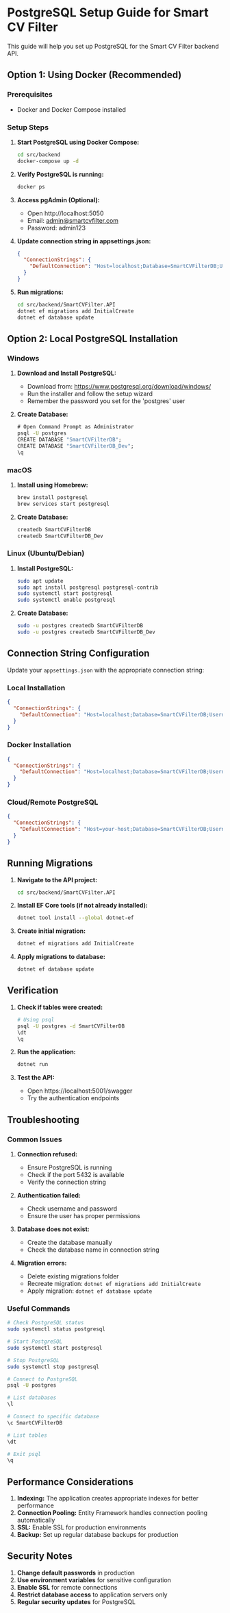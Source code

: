 # PostgreSQL Setup Guide for Smart CV Filter

This guide will help you set up PostgreSQL for the Smart CV Filter backend API.

## Option 1: Using Docker (Recommended)

### Prerequisites

- Docker and Docker Compose installed

### Setup Steps

1. **Start PostgreSQL using Docker Compose:**

   ```bash
   cd src/backend
   docker-compose up -d
   ```

2. **Verify PostgreSQL is running:**

   ```bash
   docker ps
   ```

3. **Access pgAdmin (Optional):**

   - Open http://localhost:5050
   - Email: admin@smartcvfilter.com
   - Password: admin123

4. **Update connection string in appsettings.json:**

   ```json
   {
     "ConnectionStrings": {
       "DefaultConnection": "Host=localhost;Database=SmartCVFilterDB;Username=postgres;Password=postgres123;Port=5432"
     }
   }
   ```

5. **Run migrations:**
   ```bash
   cd src/backend/SmartCVFilter.API
   dotnet ef migrations add InitialCreate
   dotnet ef database update
   ```

## Option 2: Local PostgreSQL Installation

### Windows

1. **Download and Install PostgreSQL:**

   - Download from: https://www.postgresql.org/download/windows/
   - Run the installer and follow the setup wizard
   - Remember the password you set for the 'postgres' user

2. **Create Database:**
   ```cmd
   # Open Command Prompt as Administrator
   psql -U postgres
   CREATE DATABASE "SmartCVFilterDB";
   CREATE DATABASE "SmartCVFilterDB_Dev";
   \q
   ```

### macOS

1. **Install using Homebrew:**

   ```bash
   brew install postgresql
   brew services start postgresql
   ```

2. **Create Database:**
   ```bash
   createdb SmartCVFilterDB
   createdb SmartCVFilterDB_Dev
   ```

### Linux (Ubuntu/Debian)

1. **Install PostgreSQL:**

   ```bash
   sudo apt update
   sudo apt install postgresql postgresql-contrib
   sudo systemctl start postgresql
   sudo systemctl enable postgresql
   ```

2. **Create Database:**
   ```bash
   sudo -u postgres createdb SmartCVFilterDB
   sudo -u postgres createdb SmartCVFilterDB_Dev
   ```

## Connection String Configuration

Update your `appsettings.json` with the appropriate connection string:

### Local Installation

```json
{
  "ConnectionStrings": {
    "DefaultConnection": "Host=localhost;Database=SmartCVFilterDB;Username=postgres;Password=your_password_here;Port=5432"
  }
}
```

### Docker Installation

```json
{
  "ConnectionStrings": {
    "DefaultConnection": "Host=localhost;Database=SmartCVFilterDB;Username=postgres;Password=postgres123;Port=5432"
  }
}
```

### Cloud/Remote PostgreSQL

```json
{
  "ConnectionStrings": {
    "DefaultConnection": "Host=your-host;Database=SmartCVFilterDB;Username=your-username;Password=your-password;Port=5432;SSL Mode=Require;"
  }
}
```

## Running Migrations

1. **Navigate to the API project:**

   ```bash
   cd src/backend/SmartCVFilter.API
   ```

2. **Install EF Core tools (if not already installed):**

   ```bash
   dotnet tool install --global dotnet-ef
   ```

3. **Create initial migration:**

   ```bash
   dotnet ef migrations add InitialCreate
   ```

4. **Apply migrations to database:**
   ```bash
   dotnet ef database update
   ```

## Verification

1. **Check if tables were created:**

   ```bash
   # Using psql
   psql -U postgres -d SmartCVFilterDB
   \dt
   \q
   ```

2. **Run the application:**

   ```bash
   dotnet run
   ```

3. **Test the API:**
   - Open https://localhost:5001/swagger
   - Try the authentication endpoints

## Troubleshooting

### Common Issues

1. **Connection refused:**

   - Ensure PostgreSQL is running
   - Check if the port 5432 is available
   - Verify the connection string

2. **Authentication failed:**

   - Check username and password
   - Ensure the user has proper permissions

3. **Database does not exist:**

   - Create the database manually
   - Check the database name in connection string

4. **Migration errors:**
   - Delete existing migrations folder
   - Recreate migration: `dotnet ef migrations add InitialCreate`
   - Apply migration: `dotnet ef database update`

### Useful Commands

```bash
# Check PostgreSQL status
sudo systemctl status postgresql

# Start PostgreSQL
sudo systemctl start postgresql

# Stop PostgreSQL
sudo systemctl stop postgresql

# Connect to PostgreSQL
psql -U postgres

# List databases
\l

# Connect to specific database
\c SmartCVFilterDB

# List tables
\dt

# Exit psql
\q
```

## Performance Considerations

1. **Indexing:** The application creates appropriate indexes for better performance
2. **Connection Pooling:** Entity Framework handles connection pooling automatically
3. **SSL:** Enable SSL for production environments
4. **Backup:** Set up regular database backups for production

## Security Notes

1. **Change default passwords** in production
2. **Use environment variables** for sensitive configuration
3. **Enable SSL** for remote connections
4. **Restrict database access** to application servers only
5. **Regular security updates** for PostgreSQL
